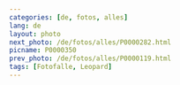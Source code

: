 ```yaml
---
categories: [de, fotos, alles]
lang: de
layout: photo
next_photo: /de/fotos/alles/P0000282.html
picname: P0000350
prev_photo: /de/fotos/alles/P0000119.html
tags: [Fotofalle, Leopard]
---
```

